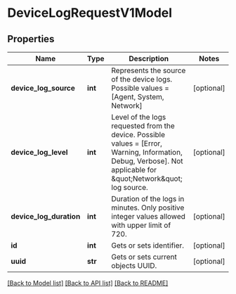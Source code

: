 # DeviceLogRequestV1Model

## Properties
Name | Type | Description | Notes
------------ | ------------- | ------------- | -------------
**device_log_source** | **int** | Represents the source of the device logs. Possible values &#x3D; [Agent, System, Network] | [optional] 
**device_log_level** | **int** | Level of the logs requested from the device. Possible values &#x3D; [Error, Warning, Information, Debug, Verbose]. Not applicable for \&quot;Network\&quot; log source. | [optional] 
**device_log_duration** | **int** | Duration of the logs in minutes. Only positive integer values allowed with upper limit of 720. | [optional] 
**id** | **int** | Gets or sets identifier. | [optional] 
**uuid** | **str** | Gets or sets current objects UUID. | [optional] 

[[Back to Model list]](../README.md#documentation-for-models) [[Back to API list]](../README.md#documentation-for-api-endpoints) [[Back to README]](../README.md)


